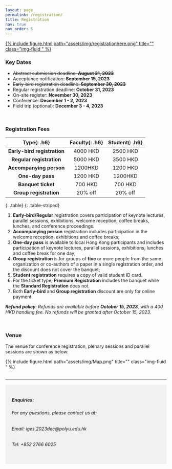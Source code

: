 ```yaml
---
layout: page
permalink: /registration/
title: Registration
nav: true
nav_order: 5
---
```


<div class="row justify-content-sm-left">
    <div class="col-sm-3 align-self-center">
        <a href="https://iges2023.szdisinfo.com/join/create/249.html">
        {% include figure.html path="assets/img/registrationhere.png" title="" class="img-fluid " %}
        </a>
    </div>
</div>



### Key Dates

* ~~Abstract submission deadline: **August 31, 2023**~~  <br>
* ~~Acceptance notification:  **September 15, 2023**~~  <br>
* ~~Early-bird registration deadline: **September 30, 2023**~~ <br>
* Regular registration deadline: **October 31, 2023** <br>
* On-site register: **November 30, 2023** <br>
* Conference: **December 1 - 2, 2023** <br>
* Field trip (optional): **December 3 - 4, 2023** <br>
  
<br>


### Registration Fees

| **Type**{: .h6} | **Faculty**{: .h6} | **Student**{: .h6} |
| :-----: | :-----: | :-----: |
| **Early-bird registration**| 4000 HKD | 2500 HKD | 
| **Regular registration**| 5000 HKD | 3500 HKD | 
| **Accompanying person**| 1200HKD | 1200 HKD  |
| **One-day pass**| 1200 HKD | 1200HKD |
| **Banquet ticket**| 700 HKD | 700 HKD |
| **Group registration**| 20% off | 20% off |
{: .table}
{: .table-striped}

1. **Early-bird/Regular** registration covers participation of keynote lectures, parallel sessions, exhibitions, welcome reception, coffee breaks, lunches, and conference proceedings. 
2. **Accompanying person** registration includes participation in the welcome reception, exhibitions and coffee breaks;
3. **One-day pass** is available to local Hong Kong participants and includes participation of keynote lectures, parallel sessions, exhibitions, lunches and coffee break for one day;
4. **Group registration** is for groups of **five** or more people from the same organization or co-authors of a paper in a single registration order, and the discount does not cover the banquet;
5. **Student registration** requires a copy of valid student ID card.
6. For the ticket type, **Premium Registration** includes the banquet while the **Standard Registration** does not.
7. Both **Early-bird** and **Group registration** discount are only for online payment.


***Refund policy**: Refunds are available before **October 15, 2023**, with a 400 HKD handling fee. No refunds will be granted after October 15, 2023.*

<br>

### Venue 

The venue for conference registration, plenary sessions and parallel sessions are shown as below:

<div class="row justify-content-sm-left">
    <div class="col-sm align-self-center">
        {% include figure.html path="assets/img/Map.png" title="" class="img-fluid " %}
    </div>
</div>




<br>

----
<div style="background-color:rgba(0, 0, 0, 0.0470588);padding:40px 0; vertical-align: ; padding:20px 20px;">
<h5>Enquiries:</h5>
<h6>For any questions, please contact us at: </h6>
<h6>Email: iges.2023dec@polyu.edu.hk</h6>
<h6>Tel: +852 2766 6025</h6>
</div>
